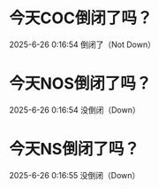 # 今天COC倒闭了吗？

2025-6-26 0:16:54 倒闭了（Not Down）

# 今天NOS倒闭了吗？

2025-6-26 0:16:54 没倒闭（Down）

# 今天NS倒闭了吗？

2025-6-26 0:16:55 没倒闭（Down）

